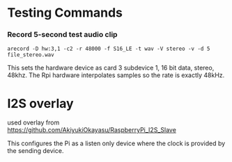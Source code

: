 # Testing Commands
### Record 5-second test audio clip
`arecord -D hw:3,1 -c2 -r 48000 -f S16_LE -t wav -V stereo -v -d 5 file_stereo.wav`

This sets the hardware device as card 3 subdevice 1, 16 bit data, stereo, 48khz. The Rpi hardware interpolates samples so the rate is exactly 48kHz.

# I2S overlay
used overlay from https://github.com/AkiyukiOkayasu/RaspberryPi_I2S_Slave 

This configures the Pi as a listen only device where the clock is provided by the sending device. 
